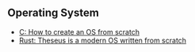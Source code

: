 ## Operating System

- [C: How to create an OS from scratch](https://github.com/cfenollosa/os-tutorial)
- [Rust: Theseus is a modern OS written from scratch](https://github.com/theseus-os/Theseus)
